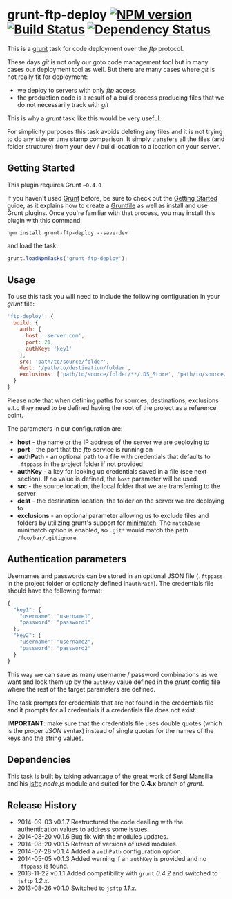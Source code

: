 # grunt-ftp-deploy [![NPM version][npm-image]][npm-url] [![Build Status][travis-image]][travis-url] [![Dependency Status][depstat-image]][depstat-url]

This is a [grunt](https://github.com/gruntjs/grunt) task for code deployment over the _ftp_ protocol.

These days _git_ is not only our goto code management tool but in many cases our deployment tool as well. But there are many cases where _git_ is not really fit for deployment:

- we deploy to servers with only _ftp_ access
- the production code is a result of a build process producing files that we do not necessarily track with _git_

This is why a _grunt_ task like this would be very useful.

For simplicity purposes this task avoids deleting any files and it is not trying to do any size or time stamp comparison. It simply transfers all the files (and folder structure) from your dev / build location to a location on your server.

## Getting Started

This plugin requires Grunt `~0.4.0`

If you haven't used [Grunt](http://gruntjs.com/) before, be sure to check out the [Getting Started](http://gruntjs.com/getting-started) guide, as it explains how to create a [Gruntfile](http://gruntjs.com/sample-gruntfile) as well as install and use Grunt plugins. Once you're familiar with that process, you may install this plugin with this command:

```shell
npm install grunt-ftp-deploy --save-dev
```

and load the task:

```javascript
grunt.loadNpmTasks('grunt-ftp-deploy');
```

## Usage

To use this task you will need to include the following configuration in your _grunt_ file:

```javascript
'ftp-deploy': {
  build: {
    auth: {
      host: 'server.com',
      port: 21,
      authKey: 'key1'
    },
    src: 'path/to/source/folder',
    dest: '/path/to/destination/folder',
    exclusions: ['path/to/source/folder/**/.DS_Store', 'path/to/source/folder/**/Thumbs.db', 'path/to/dist/tmp']
  }
}
```

Please note that when defining paths for sources, destinations, exclusions e.t.c they need to be defined having the root of the project as a reference point.

The parameters in our configuration are:

- **host** - the name or the IP address of the server we are deploying to
- **port** - the port that the _ftp_ service is running on
- **authPath** - an optional path to a file with credentials that defaults to `.ftppass` in the project folder if not provided
- **authKey** - a key for looking up credentials saved in a file (see next section). If no value is defined, the `host` parameter will be used
- **src** - the source location, the local folder that we are transferring to the server
- **dest** - the destination location, the folder on the server we are deploying to
- **exclusions** - an optional parameter allowing us to exclude files and folders by utilizing grunt's support for [minimatch](https://github.com/isaacs/minimatch). The `matchBase` minimatch option is enabled, so `.git*` would match the path `/foo/bar/.gitignore`.

## Authentication parameters

Usernames and passwords can be stored in an optional JSON file (`.ftppass` in the project folder or optionaly defined in`authPath`). The credentials file should have the following format:

```javascript
{
  "key1": {
    "username": "username1",
    "password": "password1"
  },
  "key2": {
    "username": "username2",
    "password": "password2"
  }
}
```

This way we can save as many username / password combinations as we want and look them up by the `authKey` value defined in the _grunt_ config file where the rest of the target parameters are defined.

The task prompts for credentials that are not found in the credentials file and it prompts for all credentials if a credentials file does not exist.

**IMPORTANT**: make sure that the credentials file uses double quotes (which is the proper _JSON_ syntax) instead of single quotes for the names of the keys and the string values.

## Dependencies

This task is built by taking advantage of the great work of Sergi Mansilla and his [jsftp](https://github.com/sergi/jsftp) _node.js_ module and suited for the **0.4.x** branch of _grunt_.

## Release History

 * 2014-09-03    v0.1.7    Restructured the code deailing with the authentication values to address some issues.
 * 2014-08-20    v0.1.6    Bug fix with the modules updates.
 * 2014-08-20    v0.1.5    Refresh of versions of used modules.
 * 2014-07-28    v0.1.4    Added a `authPath` configuration option.
 * 2014-05-05    v0.1.3    Added warning if an `authKey` is provided and no `.ftppass` is found.
 * 2013-11-22    v0.1.1    Added compatibility with `grunt` _0.4.2_ and switched to `jsftp` _1.2.x_.
 * 2013-08-26    v0.1.0    Switched to `jsftp` _1.1.x_.

[npm-url]: https://npmjs.org/package/grunt-ftp-deploy
[npm-image]: https://badge.fury.io/js/grunt-ftp-deploy.png

[travis-url]: http://travis-ci.org/zonak/grunt-ftp-deploy
[travis-image]: https://secure.travis-ci.org/zonak/grunt-ftp-deploy.png?branch=master

[depstat-url]: https://david-dm.org/zonak/grunt-ftp-deploy
[depstat-image]: https://david-dm.org/zonak/grunt-ftp-deploy.png